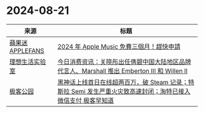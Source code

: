 ﻿# 2024-08-21

|来源|标题|
|---|---|
|[蘋果迷 APPLEFANS](https://applefans.today/feed/)|[2024 年 Apple Music 免費三個月！趕快申請](https://applefans.today/2024-8-apple-music-free-three-month/)|
|[理想生活实验室](http://www.toodaylab.com/feed)|[今日消费资讯：关晓彤出任倩碧中国大陆地区品牌代言人、Marshall 推出 Emberton III 和 Willen II](http://www.toodaylab.com/82999)|
|[极客公园](http://feeds.geekpark.net/)|[黑神话上线首日在线超两百万，破 Steam 记录；特斯拉 Semi 发生严重火灾致高速封闭；淘特已接入微信支付 极客早知道](http://www.geekpark.net/news/339471)|
